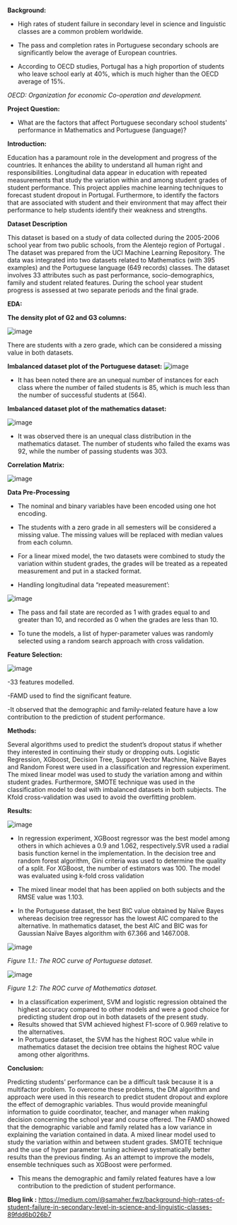 **Background:**
- High rates of student failure in secondary level in science and linguistic classes are a common problem worldwide. 

- The pass and completion rates in Portuguese secondary schools are significantly below the average of European countries. 

- According to OECD studies, Portugal has a high proportion of students who leave school early at 40%, which is much higher than the OECD average of 15%. 


 *OECD: Organization for economic Co-operation and development.*

**Project Question:**

- What are the factors that affect Portuguese secondary school students' performance in Mathematics and Portuguese (language)? 



**Introduction:**

Education has a paramount role in the development and progress of the countries. It enhances the ability to understand all human right and responsibilities. Longitudinal data appear in education with repeated measurements that study the variation within and among student grades of student performance. This project applies machine learning techniques to forecast student dropout in Portugal. Furthermore, to identify the factors that are associated with student and their environment that may affect their performance to help students identify their weakness and strengths.

**Dataset Description**

This dataset is based on a study of data collected during the 2005-2006 school year from two public schools, from the Alentejo region of Portugal . The dataset was prepared from the UCI Machine Learning Repository. The data was integrated into two datasets related to Mathematics (with 395 examples) and the Portuguese language (649 records) classes. The dataset involves 33 attributes such as past performance, socio-demographics, family and student related features. During the school year student progress is assessed at two separate periods and the final grade.


**EDA:**

**The density plot of G2 and G3 columns:**

![image](https://user-images.githubusercontent.com/93243958/144902933-b0697820-7187-431f-abc5-c5f7e76e3de2.png)

There are students with a zero grade, which can be considered a missing value in both datasets.



**Imbalanced dataset plot of the Portuguese dataset:**
![image](https://user-images.githubusercontent.com/93243958/144898643-88011f25-8002-41ba-8b3e-fce68bf991c9.png)

- It has been noted there are an unequal number of instances for each class where the number of failed students is 85, which is much less than the number of successful students at (564).

**Imbalanced dataset plot of the mathematics dataset:**

![image](https://user-images.githubusercontent.com/93243958/144898757-034215ab-6275-438f-b188-4377e672c09f.png)

- It was observed there is an unequal class distribution in the mathematics dataset. The number of students who failed the exams was 92, while the number of passing students was 303. 


**Correlation Matrix:**

![image](https://user-images.githubusercontent.com/93243958/144898943-501dbf00-4cf8-4fad-babe-14f8716a2208.png)

**Data Pre-Processing**
- The nominal and binary variables have been encoded using one hot encoding. 

- The students with a zero grade in all semesters will be considered a missing value. The missing values will be replaced with median values from each column.

- For a linear mixed model, the two datasets were combined to study the variation within student grades, the grades will be treated as a repeated measurement and put in a stacked format. 

- Handling longitudinal data “repeated measurement’:

![image](https://user-images.githubusercontent.com/93243958/144899274-1b01c5dc-2b4e-42e3-95d1-62bc59a9553a.png)


-  The pass and fail state are recorded as 1 with grades equal to and greater than 10, and recorded as 0 when the grades are less than 10. 

- To tune the models, a list of hyper-parameter values was randomly selected using a random search approach with cross validation. 



**Feature Selection:**

![image](https://user-images.githubusercontent.com/93243958/144896061-a04b7600-f032-464a-acb9-6891569071cc.png)

-33 features modelled.

-FAMD  used to find the significant feature.

-It observed that the demographic and family-related feature have a low contribution to the prediction of student performance.



**Methods:**

Several algorithms used to predict the student’s dropout status if whether they interested in continuing their study or dropping outs.  Logistic Regression, XGboost, Decision Tree, Support Vector Machine, Naïve Bayes and Random Forest were used in a classification and regression experiment. The mixed linear model was used to study the variation among and within student grades. Furthermore, SMOTE technique was used in the classification model to deal with imbalanced datasets in both subjects. The Kfold cross-validation was used to avoid the overfitting problem. 

**Results:**


![image](https://user-images.githubusercontent.com/93243958/144896286-7f691dbb-cd5c-4dab-9e0f-151e52ad9e2a.png)

- In regression experiment, XGBoost regressor was the best model among others in which achieves a 0.9 and 1.062, respectively.SVR used a radial basis function kernel in the implementation. In the decision tree and random forest algorithm, Gini criteria was used to determine the quality of a split. For XGBoost, the number of estimators was 100. The model was evaluated using k-fold cross validation

- The mixed linear model that has been applied on both subjects and the RMSE value was 1.103. 


- In the Portuguese dataset, the best BIC value obtained by Naïve Bayes whereas decision tree regressor has the lowest AIC compared to the alternative. In mathematics dataset, the best AIC and BIC was for Gaussian Naïve Bayes algorithm with 67.366 and 1467.008. 



![image](https://user-images.githubusercontent.com/93243958/144897677-50c8f0e4-311f-4042-9ed4-9ec1404d967c.png)

*Figure 1.1.: The ROC curve of Portuguese dataset.*     


![image](https://user-images.githubusercontent.com/93243958/144897760-f2424b49-a964-4c3d-b83c-0ba78137d8a3.png)


*Figure 1.2: The ROC curve of Mathematics dataset.*


- In a classification experiment, SVM and logistic regression obtained the highest accuracy compared to other models and were a good choice for predicting student drop out in both datasets of the present study.
- Results showed that SVM achieved highest F1-score of 0.969 relative to the alternatives. 
- In Portuguese dataset, the SVM has the highest ROC value while in mathematics dataset the decision tree obtains the highest ROC value among other algorithms.


**Conclusion:**

Predicting students’ performance can be a difficult task because it is a multifactor problem. To overcome these problems, the DM algorithm and approach were used in this research to predict student dropout and explore the effect of demographic variables. Thus would provide meaningful information to guide coordinator, teacher, and manager when making decision concerning the school year and course offered. The FAMD showed that the demographic variable and family related has a low variance in explaining the variation contained in data. A mixed linear model used to study the variation within and between student grades. SMOTE technique and the use of hyper parameter tuning achieved systematically better results than the previous finding. As an attempt to improve the models, ensemble techniques such as XGBoost were performed. 

- This means the demographic and family related
features have a low contribution to the prediction of student performance.

**Blog link :** https://medium.com/@samaher.fwz/background-high-rates-of-student-failure-in-secondary-level-in-science-and-linguistic-classes-89fdd6b026b7



















